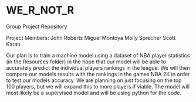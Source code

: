 # WE_R_NOT_R
 Group Project Repository

Project Members:
John Roberts
Miguel Montoya
Molly Sprecher
Scott Karan

Our plan is to train a machine model using a dataset of NBA player statistics (in the Resources folder) in the hope that our model will be able to accurately predict the individual players rankings in the league. We will then compare our models results with the rankings in the games NBA 2K in order to test our models accuracy. We are planning on just focusing on the top 100 players, but we will expand this to more players if viable. The model will most likely be a supervised model and will be using python for the code. 

